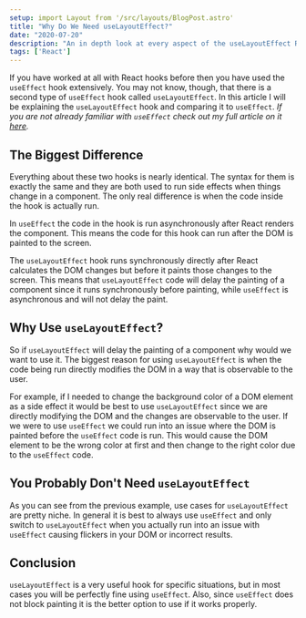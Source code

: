 ```yaml
---
setup: import Layout from '/src/layouts/BlogPost.astro'
title: "Why Do We Need useLayoutEffect?"
date: "2020-07-20"
description: "An in depth look at every aspect of the useLayoutEffect React hook."
tags: ['React']
---
```


If you have worked at all with React hooks before then you have used the `useEffect` hook extensively. You may not know, though, that there is a second type of `useEffect` hook called `useLayoutEffect`. In this article I will be explaining the `useLayoutEffect` hook and comparing it to `useEffect`. *If you are not already familiar with `useEffect` check out my full article on it [here](/2020-04/use-effect).*

## The Biggest Difference

Everything about these two hooks is nearly identical. The syntax for them is exactly the same and they are both used to run side effects when things change in a component. The only real difference is when the code inside the hook is actually run.

In `useEffect` the code in the hook is run asynchronously after React renders the component. This means the code for this hook can run after the DOM is painted to the screen.

The `useLayoutEffect` hook runs synchronously directly after React calculates the DOM changes but before it paints those changes to the screen. This means that `useLayoutEffect` code will delay the painting of a component since it runs synchronously before painting, while `useEffect` is asynchronous and will not delay the paint.

## Why Use `useLayoutEffect`?

So if `useLayoutEffect` will delay the painting of a component why would we want to use it. The biggest reason for using `useLayoutEffect` is when the code being run directly modifies the DOM in a way that is observable to the user. 

For example, if I needed to change the background color of a DOM element as a side effect it would be best to use `useLayoutEffect` since we are directly modifying the DOM and the changes are observable to the user. If we were to use `useEffect` we could run into an issue where the DOM is painted before the `useEffect` code is run. This would cause the DOM element to be the wrong color at first and then change to the right color due to the `useEffect` code.

## You Probably Don't Need `useLayoutEffect`

As you can see from the previous example, use cases for `useLayoutEffect` are pretty niche. In general it is best to always use `useEffect` and only switch to `useLayoutEffect` when you actually run into an issue with `useEffect` causing flickers in your DOM or incorrect results.

## Conclusion

`useLayoutEffect` is a very useful hook for specific situations, but in most cases you will be perfectly fine using `useEffect`. Also, since `useEffect` does not block painting it is the better option to use if it works properly.